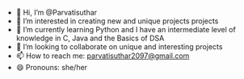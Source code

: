 - 👋 Hi, I’m @Parvatisuthar
- 👀 I’m interested in creating new and unique projects projects 
- 🌱 I’m currently learning Python and I have an intermediate level of knowledge in C, Java and the Basics of DSA 
- 💞 I’m looking to collaborate on unique and interesting projects
- 📫 How to reach me: parvatisuthar2097@gmail.com
- 😄 Pronouns: she/her

<!---
Parvatisuthar/Parvatisuthar is a ✨ special ✨ repository because its `README.md` (this file) appears on your GitHub profile.
You can click the Preview link to take a look at your changes.
--->
